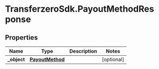 # TransferzeroSdk.PayoutMethodResponse

## Properties
Name | Type | Description | Notes
------------ | ------------- | ------------- | -------------
**_object** | [**PayoutMethod**](PayoutMethod.md) |  | [optional] 


